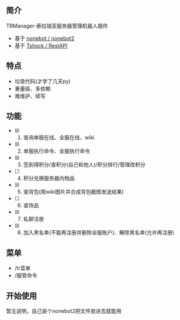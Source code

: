 ## 简介

TRManager-泰拉瑞亚服务器管理机器人插件
- 基于 [nonebot / nonebot2](https://github.com/nonebot/nonebot2)
- 基于 [Tshock / RestAPI](https://github.com/Pryaxis/TShock)

## 特点

- 垃圾代码(才学了几天py)
- 重量级、多依赖
- 难维护、续写

## 功能

* [x] 1. 查询单服在线、全服在线、wiki
* [x] 2. 单服执行命令、全服执行命令
* [x] 3. 签到得积分/查积分(自己和他人)/积分排行/管理改积分
* [ ] 4. 积分兑换服务器内物品
* [x] 5. 查背包(爬wiki图片并合成背包截图发送结果)
* [ ] 6. 查饰品
* [x] 7. 私聊注册
* [x] 8. 加入黑名单(不能再注册并删除全服账户)、解除黑名单(允许再注册)

## 菜单
- /tr菜单
- /服管命令

## 开始使用

暂无说明，自己装个nonebot2把文件放进去就能用
